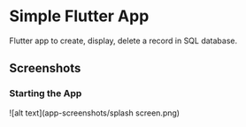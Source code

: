 # Simple Flutter App

Flutter app to create, display, delete a record in SQL database.

## Screenshots
### Starting the App
![alt text](app-screenshots/splash screen.png)
